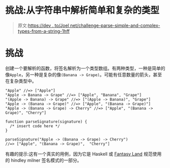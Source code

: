 # 挑战:从字符串中解析简单和复杂的类型

> 原文:[https://dev . to/Joel net/challenge-parse-simple-and-complex-types-from-a-string-1hff](https://dev.to/joelnet/challenge-parse-simple-and-complex-types-from-a-string-1hff)

# [](#the-challenge)挑战

创建一个要解析的函数，将签名解析为一个类型数组。有两种类型，一种是简单的像`Apple`，另一种是复杂的像`(Banana -> Grape)`。可能有任意数量的箭头，甚至在复杂类型中。

```
"Apple" //=> ["Apple"]
"Apple -> Banana -> Grape" //=> ["Apple", "Banana", "Grape"]
"(Apple -> Banana) -> Grape" //=> ["(Apple -> Banana)", "Grape"]
"Apple -> (Banana -> Grape)" //=> ["Apple", "(Banana -> Grape)"]
"Apple -> (Banana -> Grape) -> Cherry" //=> ["Apple", "(Banana -> Grape)", "Cherry"] 
```

```
function parseSignature(signature) {
  /* insert code here */
}

parseSignature("Apple -> (Banana -> Grape) -> Cherry")
//=> ["Apple", "(Banana -> Grape)",  "Cherry"] 
```

有趣的提示:这有一个真实的用例，因为它是 Haskell 或 [Fantasy Land](https://github.com/fantasyland/fantasy-land#type-signature-notation) 规范使用的 hindley milner 签名模式的一部分。